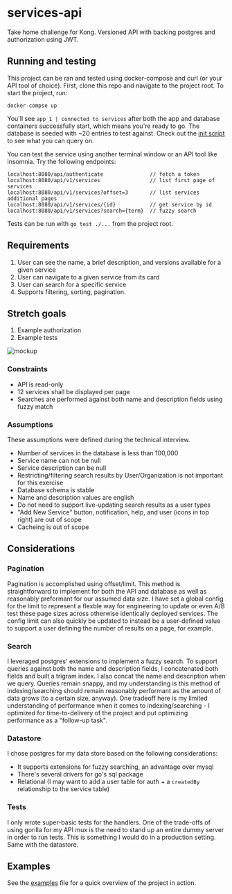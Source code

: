 # services-api
Take home challenge for Kong. Versioned API with backing postgres and authorization using JWT.

## Running and testing
This project can be ran and tested using docker-compose and curl (or your API tool of choice).
First, clone this repo and navigate to the project root. To start the project, run:
```
docker-compse up
```

You'll see `app_1 | connected to services` after both the app and database containers successfully start, which means you're ready to go. The database is seeded with ~20 entries to test against. Check out the [init script](/Users/alex/Desktop/Programming/services-api/storage/intidbpsql.sql) to see what you can query on.

You can test the service using another terminal window or an API tool like insomnia. Try the following endpoints:
```
localhost:8080/api/authenticate               // fetch a token
localhost:8080/api/v1/services                // list first page of services
localhost:8080/api/v1/services?offset=3       // list services additional pages
localhost:8080/api/v1/services/{id}           // get service by id
localhost:8080/api/v1/services?search={term}  // fuzzy search
```

Tests can be run with `go test ./...` from the project root.

## Requirements
1. User can see the name, a brief description, and versions available for a given service
2. User can navigate to a given service from its card
3. User can search for a specific service
4. Supports filtering, sorting, pagination.

## Stretch goals
1. Example authorization
2. Example tests

![mockup](https://www.figma.com/file/zeaWiePnc3OCe34I4oZbzN/Service-Card-List?node-id=0%3A1)

### Constraints
- API is read-only
- 12 services shall be displayed per page
- Searches are performed against both name and description fields using fuzzy match

### Assumptions
These assumptions were defined during the technical interview.
- Number of services in the database is less than 100,000
- Service name can not be null
- Service description can be null
- Restricting/filtering search results by User/Organization is not important for this exercise
- Database schema is stable
- Name and description values are english
- Do not need to support live-updating search results as a user types
- "Add New Service" button, notification, help, and user (icons in top right) are out of scope
- Cacheing is out of scope

## Considerations
### Pagination
Pagination is accomplished using offset/limit. This method is straightforward to implement for both the API and database as well as reasonably preformant for our assumed data size. I have set a global config for the limit  to represent a flexble way for engineering to update or even A/B test these page sizes across otherwise identically deployed services. The config limit can also quickly be updated to instead be a user-defined value to support a user defining the number of results on a page, for example.

### Search
I leveraged postgres' extensions to implement a fuzzy search. To support queries against both the name and description fields, I concatenated both fields and built a trigram index. I also concat the name and description when we query. Queries remain snappy, and my understanding is this method of indexing/searching should remain reasonably performant as the amount of data grows (to a certain size, anyway). One tradeoff here is my limited understanding of performance when it comes to indexing/searching - I optimized for time-to-delivery of the project and put optimizing performance as a "follow-up task".

### Datastore
I chose postgres for my data store based on the following considerations:
- It supports extensions for fuzzy searching, an advantage over mysql
- There's several drivers for go's sql package
- Relational (I may want to add a user table for auth + a `createdBy` relationship to the service table)

### Tests
I only wrote super-basic tests for the handlers. One of the trade-offs of using gorilla for my API mux is the need to stand up an entire dummy server in order to run tests. This is something I would do in a production setting. Same with the datastore.

## Examples
See the [examples](./examples.md) file for a quick overview of the project in action.
